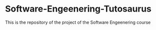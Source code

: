 # Software-Engeenering-Tutosaurus
This is the repository of the project of the Software Engeenering course
